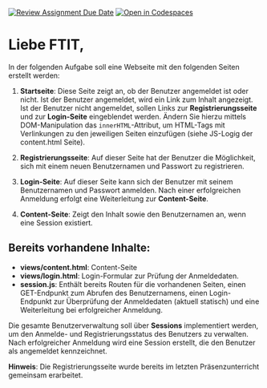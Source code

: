 [![Review Assignment Due Date](https://classroom.github.com/assets/deadline-readme-button-22041afd0340ce965d47ae6ef1cefeee28c7c493a6346c4f15d667ab976d596c.svg)](https://classroom.github.com/a/x3w_BE8y)
[![Open in Codespaces](https://classroom.github.com/assets/launch-codespace-2972f46106e565e64193e422d61a12cf1da4916b45550586e14ef0a7c637dd04.svg)](https://classroom.github.com/open-in-codespaces?assignment_repo_id=18062718)
# Liebe FTIT,

In der folgenden Aufgabe soll eine Webseite mit den folgenden Seiten erstellt werden:

1. **Startseite**: Diese Seite zeigt an, ob der Benutzer angemeldet ist oder nicht. Ist der Benutzer angemeldet, wird ein Link zum Inhalt angezeigt. Ist der Benutzer nicht angemeldet, sollen Links zur **Registrierungsseite** und zur **Login-Seite** eingeblendet werden. Ändern Sie hierzu mittels DOM-Manipulation das `innerHTML`-Attribut, um HTML-Tags mit Verlinkungen zu den jeweiligen Seiten einzufügen (siehe JS-Logig der content.html Seite).

2. **Registrierungsseite**: Auf dieser Seite hat der Benutzer die Möglichkeit, sich mit einem neuen Benutzernamen und Passwort zu registrieren.

3. **Login-Seite**: Auf dieser Seite kann sich der Benutzer mit seinem Benutzernamen und Passwort anmelden. Nach einer erfolgreichen Anmeldung erfolgt eine Weiterleitung zur **Content-Seite**.

4. **Content-Seite**: Zeigt den Inhalt sowie den Benutzernamen an, wenn eine Session existiert.

## Bereits vorhandene Inhalte:
- **views/content.html**: Content-Seite
- **views/login.html**: Login-Formular zur Prüfung der Anmeldedaten.
- **session.js**: Enthält bereits Routen für die vorhandenen Seiten, einen GET-Endpunkt zum Abrufen des Benutzernamens, einen Login-Endpunkt zur Überprüfung der Anmeldedaten (aktuell statisch) und eine Weiterleitung bei erfolgreicher Anmeldung.

Die gesamte Benutzerverwaltung soll über **Sessions** implementiert werden, um den Anmelde- und Registrierungsstatus des Benutzers zu verwalten. Nach erfolgreicher Anmeldung wird eine Session erstellt, die den Benutzer als angemeldet kennzeichnet. 

**Hinweis**: Die Registrierungsseite wurde bereits im letzten Präsenzunterricht gemeinsam erarbeitet.

